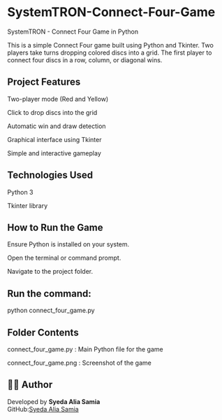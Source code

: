# SystemTRON-Connect-Four-Game

SystemTRON - Connect Four Game in Python

This is a simple Connect Four game built using Python and Tkinter. Two players take turns dropping colored discs into a grid. The first player to connect four discs in a row, column, or diagonal wins.

## Project Features

Two-player mode (Red and Yellow)

Click to drop discs into the grid

Automatic win and draw detection

Graphical interface using Tkinter

Simple and interactive gameplay

## Technologies Used

Python 3

Tkinter library

## How to Run the Game

Ensure Python is installed on your system.

Open the terminal or command prompt.

Navigate to the project folder.

## Run the command:

python connect_four_game.py

## Folder Contents

connect_four_game.py : Main Python file for the game

connect_four_game.png : Screenshot of the game

## 👨‍💻 Author

Developed by
**Syeda Alia Samia**  
GitHub:[Syeda Alia Samia](https://github.com/your-github-username)



